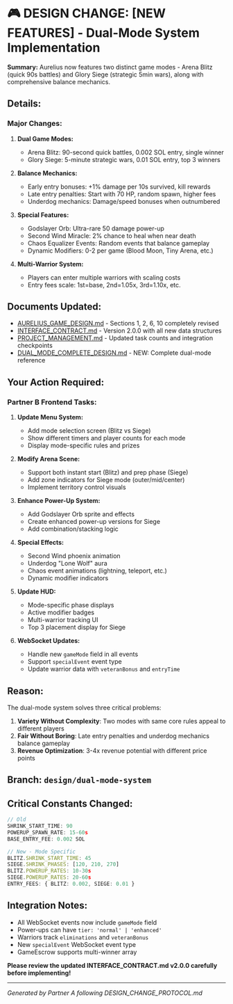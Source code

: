 # 🎮 DESIGN CHANGE: [NEW FEATURES] - Dual-Mode System Implementation

**Summary:** Aurelius now features two distinct game modes - Arena Blitz (quick 90s battles) and Glory Siege (strategic 5min wars), along with comprehensive balance mechanics.

## **Details:**

### Major Changes:
1. **Dual Game Modes:**
   - Arena Blitz: 90-second quick battles, 0.002 SOL entry, single winner
   - Glory Siege: 5-minute strategic wars, 0.01 SOL entry, top 3 winners

2. **Balance Mechanics:**
   - Early entry bonuses: +1% damage per 10s survived, kill rewards
   - Late entry penalties: Start with 70 HP, random spawn, higher fees
   - Underdog mechanics: Damage/speed bonuses when outnumbered

3. **Special Features:**
   - Godslayer Orb: Ultra-rare 50 damage power-up
   - Second Wind Miracle: 2% chance to heal when near death
   - Chaos Equalizer Events: Random events that balance gameplay
   - Dynamic Modifiers: 0-2 per game (Blood Moon, Tiny Arena, etc.)

4. **Multi-Warrior System:**
   - Players can enter multiple warriors with scaling costs
   - Entry fees scale: 1st=base, 2nd=1.05x, 3rd=1.10x, etc.

## **Documents Updated:**
- [AURELIUS_GAME_DESIGN.md](./AURELIUS_GAME_DESIGN.md) - Sections 1, 2, 6, 10 completely revised
- [INTERFACE_CONTRACT.md](./INTERFACE_CONTRACT.md) - Version 2.0.0 with all new data structures
- [PROJECT_MANAGEMENT.md](./PROJECT_MANAGEMENT.md) - Updated task counts and integration checkpoints
- [DUAL_MODE_COMPLETE_DESIGN.md](./DUAL_MODE_COMPLETE_DESIGN.md) - NEW: Complete dual-mode reference

## **Your Action Required:**

### Partner B Frontend Tasks:
1. **Update Menu System:**
   - Add mode selection screen (Blitz vs Siege)
   - Show different timers and player counts for each mode
   - Display mode-specific rules and prizes

2. **Modify Arena Scene:**
   - Support both instant start (Blitz) and prep phase (Siege)
   - Add zone indicators for Siege mode (outer/mid/center)
   - Implement territory control visuals

3. **Enhance Power-Up System:**
   - Add Godslayer Orb sprite and effects
   - Create enhanced power-up versions for Siege
   - Add combination/stacking logic

4. **Special Effects:**
   - Second Wind phoenix animation
   - Underdog "Lone Wolf" aura
   - Chaos event animations (lightning, teleport, etc.)
   - Dynamic modifier indicators

5. **Update HUD:**
   - Mode-specific phase displays
   - Active modifier badges
   - Multi-warrior tracking UI
   - Top 3 placement display for Siege

6. **WebSocket Updates:**
   - Handle new `gameMode` field in all events
   - Support `specialEvent` event type
   - Update warrior data with `veteranBonus` and `entryTime`

## **Reason:** 
The dual-mode system solves three critical problems:
1. **Variety Without Complexity**: Two modes with same core rules appeal to different players
2. **Fair Without Boring**: Late entry penalties and underdog mechanics balance gameplay
3. **Revenue Optimization**: 3-4x revenue potential with different price points

## **Branch:** `design/dual-mode-system`

## **Critical Constants Changed:**
```typescript
// Old
SHRINK_START_TIME: 90
POWERUP_SPAWN_RATE: 15-60s
BASE_ENTRY_FEE: 0.002 SOL

// New - Mode Specific
BLITZ.SHRINK_START_TIME: 45
SIEGE.SHRINK_PHASES: [120, 210, 270]
BLITZ.POWERUP_RATES: 10-30s
SIEGE.POWERUP_RATES: 20-60s
ENTRY_FEES: { BLITZ: 0.002, SIEGE: 0.01 }
```

## **Integration Notes:**
- All WebSocket events now include `gameMode` field
- Power-ups can have `tier: 'normal' | 'enhanced'`
- Warriors track `eliminations` and `veteranBonus`
- New `specialEvent` WebSocket event type
- GameEscrow supports multi-winner array

**Please review the updated INTERFACE_CONTRACT.md v2.0.0 carefully before implementing!**

---
*Generated by Partner A following DESIGN_CHANGE_PROTOCOL.md*